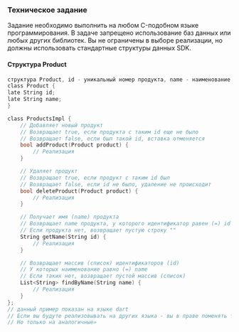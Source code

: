 ### Техническое задание

Задание необходимо выполнить на любом C-подобном языке программирования. В задаче запрещено использование баз данных или любых других библиотек. Вы не ограничены в выборе реализации, но должны использовать стандартные структуры данных SDK.

#### Структура Product

```c
структура Product, id - уникальный номер продукта, name - наименование
class Product {
late String id;
late String name;
}

class ProductsImpl {
    // Добавляет новый продукт
    // Возвращает true, если продукта с таким id еще не было
    // Возвращает false, если был такой id, вставка отменяется
    bool addProduct(Product product) {
        // Реализация
    }

    // Удаляет продукт
    // Возвращает true, если продукт с таким id был
    // Возвращает false, если id не было, удаление не происходит
    bool deleteProduct(Product product) {
        // Реализация
    }

    // Получает имя (name) продукта
    // Возвращает name продукта, у которого идентификатор равен (=) id
    // Если продукта нет, возвращает пустую строку ""
    String getName(String id) {
        // Реализация
    }

    // Возвращает массив (список) идентификаторов (id)
    // У которых наименование равно (=) name
    // Если таких нет, возвращает пустой массив (список)
    List<String> findByName(String name) {
        // Реализация
    }
};
// данный пример показан на языке dart
// Если вы будуте реализовывать на других языка - вы в праве поменять типы на аналогичные в вашей sdk
// Но только на аналогичные»